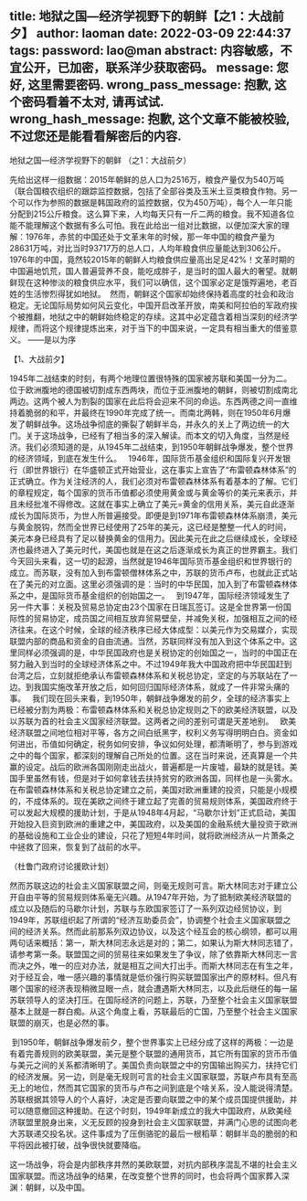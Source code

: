 title: 地狱之国—经济学视野下的朝鲜【之1：大战前夕】
author: laoman
date: 2022-03-09 22:44:37
tags:
password: lao@man
abstract: 内容敏感，不宜公开，已加密，联系洋少获取密码。
message: 您好, 这里需要密码.
wrong_pass_message: 抱歉, 这个密码看着不太对, 请再试试.
wrong_hash_message: 抱歉, 这个文章不能被校验, 不过您还是能看看解密后的内容.
---
地狱之国—经济学视野下的朝鲜
（之1：大战前夕）

先给出这样一组数据：2015年朝鲜的总人口为2516万，粮食产量仅为540万吨（联合国粮农组织的跟踪监控数据，包括了全部谷类及玉米土豆类粮食作物。另一个可以作为参照的数据是韩国政府的监控数据，仅为450万吨），每个人一年只能分配到215公斤粮食。这么算下来，人均每天只有一斤二两的粮食。我不知道各位能不能理解这个数据有多么可怕。我在此给出一组对比数据，以便加深大家的理解：1976年，赤贫的中国还处于文革末年的时候，那一年中国的粮食产量为28631万吨，对比当时93717万的总人口，人均年粮食供应量能达到306公斤。1976年的中国，竟然较2015年的朝鲜人均粮食供应量高出足足42%！文革时期的中国遍地饥荒，国人普遍营养不良，能吃成胖子，是当时的国人最大的奢望。就朝鲜现在这种惨淡的粮食供应水平，我们可以确信，这个国家必定是饿殍遍地，老百姓的生活惨烈得犹如地狱。 
然而，朝鲜这个国家却始终保持着高度的社会和政治稳定。无论国际局势如何风云变化，中国开启改革开放，南美和阿拉伯的军政府挨个被推翻，地狱之中的朝鲜始终稳定的存续。这其中必定蕴含着相当深刻的经济学规律，而将这个规律提炼出来，对于当下的中国来说，一定具有相当重大的借鉴意义。
——是以为序


【1、大战前夕】

1945年二战结束的时刻，有两个地理位置很特殊的国家被苏联和美国一分为二。位于欧洲腹地的德国被切割成东西两块，而位于亚洲腹地的朝鲜，则被切割成南北两边。这两个被人为割裂的国家在此后将会迎来不同的命运。东西两德之间一直维持着脆弱的和平，并最终在1990年完成了统一。而南北两韩，则在1950年6月爆发了朝鲜战争。这场战争彻底的撕裂了朝鲜半岛，并永久的关上了两边统一的大门。关于这场战争，已经有了相当多的深入解读。而本文的切入角度，当然是经济。我们必须知道的是，从1945年二战结束，到1950年朝鲜战争爆发，整个世界的经济领域，到底在发生什么。
 
1946年，国际货币基金组织和国际复兴开发银行（即世界银行）在华盛顿正式开始营业，这在事实上宣告了“布雷顿森林体系”的正式确立。作为关注经济的人，我们必须对布雷顿森林体系有着基本的了解。它们的章程规定，每个国家的货币币值都必须使用黄金或与黄金等价的美元来表示，并且未经批准不得修改。这就在事实上确立了美元=黄金的信用关系，美元自此逐渐成长为国际货币，为世人所普遍接受。即便是到1971年布雷顿森林体系崩溃，美元与黄金脱钩，然而全世界已经使用了25年的美元，这已经是整整一代人的时间，美元本身已经具有了足以替换黄金的信用力。因此美元在此之后继续成长，全球经济也最终进入了美元时代，美国也就是在这之后逐渐成长为真正的世界霸主。我们今天回头来看，这一切的起源，当然就是1946年国际货币基金组织和世界银行的成立。而苏联，没有加入到布雷顿僧林体系之中，苏联的货币卢布，也就此正式站在了美元的对立面。这里必须强调的是：当时的中华民国，加入到了布雷顿森林体系之中，是国际货币基金组织的创始国之一。
 
到1947年，国际经济领域发生了另一件大事：关税及贸易总协定由23个国家在日瑞瓦签订。这是全世界第一份国际性的贸易协定，成员国之间相互放弃贸易壁垒，并减免关税，加强相互之间的经济往来。在这个时候，全球的经济秩序已经大体成型：以美元作为交易媒介，实现联盟内部的商品和资金的自由流通。当然，苏联同样没有加入到这个体系之中。这里同样必须强调的是，中华民国政府也是关税协定的创始国之一，当时的中国正在努力融入到当时的全球经济体系之中。不过1949年我大中国政府把中华民国赶到台湾之后，立刻就拒绝承认布雷顿森林体系和关税总协定，坚定的与苏联站在了一边。到我国实施改革开放之后，如何回归国际经济体系，就成了一件非常头痛的事。
 
我们现在回头来看，到1950年，朝鲜战争爆发的前夕，全球的经济事实上已经被分割为两极：布雷顿森林体系和关税总协定规则之下的欧美经济联盟，以及以苏联为首的社会主义国家经济联盟。这两者之间的差别可谓是天差地别。
 
欧美经济联盟之间地位相对平等，各方之间白纸黑字，权利义务写得明明白白。资金如何进出，币值如何确定，税务如何安排，争议如何处理，都清晰明了，参与到游戏之中的每个国家，都深刻的理解自己所处的位置。这在当时来说，还真算是一个共赢的设定。战后的欧洲各国刚刚走出战火，普遍都是一片废墟，最缺的就是钱。美国手里虽然有钱，但是对于如何拿钱去扶持贫穷的欧洲各国，同样也是一头雾水。在布雷顿森林体系和关税总协定建立之前，美国对欧洲重建的投资，只能是小规模的，不成体系的。现在美欧之间终于建立起了完善的贸易规则体系，美国政府终于可以发起大规模的援助计划，于是从1948年4月起，“马歇尔计划”正式启动，美国开始投入巨资到欧洲的重建之中，美国政府，以及美国的金融系统大量投资于欧洲的基础设施和工业企业的建设，只花了短短4年时间，就将欧洲经济从一片萧条之中拯救了回来，恢复到了战前的水平。


（杜鲁门政府讨论援欧计划）

然而苏联这边的社会主义国家联盟之间，则毫无规则可言。斯大林同志对于建立公开自由平等的贸易规则体系毫无兴趣。从1947年开始，为了抵制欧美经济联盟的成立以及随后的马歇尔计划，苏联与东欧国家签订了一系列双边经贸协议，到1949年，苏联组织起了所谓的“经济互助委员会”，协调整个社会主义国家联盟之间的经济关系。然而此前那系列双边协议，以及这个经互会的核心纲领，都可以用两句话来概括：第一，斯大林同志永远是对的；第二，如果认为斯大林同志错了，请参考第一条。联盟国之间的贸易往来如果发生了争议，除了依靠斯大林同志一言而决之外，唯一的应对办法，就是相互之间大打出手。而斯大林同志在有生之年，对于经互会，唯一感兴趣的事情就是低价强行购买联盟国家出产的原材料。但凡有哪个国家的经济表现稍微显眼一点，就会遭遇斯大林同志，以及此后继任的每一届苏联领导人的坚决打压。在国际经济的问题上，苏联，乃至整个社会主义国家联盟基本上就是一群白痴。从这个角度上看，苏联最后的亡国，乃至整个社会主义国家联盟的崩灭，也是必然的事。

 到1950年，朝鲜战争爆发前夕，整个世界事实上已经分成了这样的两极：一边是有着完善规则的欧美联盟，美元是整个联盟的通用货币，其它所有国家的货币币值与美元之间的关系都清晰明了。美国负责向联盟之中的穷国输出购买力，扶持它们的经济发展。另一边，则是毫无规则可言的社会主义国家联盟，苏联卢布具有至高无上的地位，然而其它国家的货币与卢布之间到底是个啥关系，没人能说得清楚。苏联根据其领导人的个人喜好，决定是否要向联盟之中的某个成员国提供援助，并可以随意撤回这种援助。在这个时刻，1949年新成立的我大中国政府，从欧美经济联盟里脱身出来，义无反顾的投身到社会主义国家联盟，并满门心思的试图向老大苏联递交投名状。这件事成为了压倒骆驼的最后一根稻草：朝鲜半岛的脆弱的和平将因此被打破，战争很快就要降临。



这一场战争，将会是内部秩序井然的美欧联盟，对抗内部秩序混乱不堪的社会主义国家联盟。而这场战争的结果，在改变整个世界的同时，也会将两个国家葬入深渊：朝鲜，以及中国。